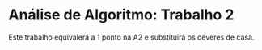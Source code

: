 # Análise de Algoritmo: Trabalho 2
Este trabalho equivalerá a 1 ponto na A2 e substituirá os deveres de casa.
